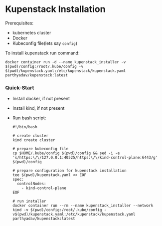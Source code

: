 # Kupenstack Installation



Prerequisites:

* kubernetes cluster
* Docker
* Kubeconfig file(lets say `config`)

To install kupenstack run command:

```
docker container run -d --name kupenstack_installer -v $(pwd)/config:/root/.kube/config -v $(pwd)/kupenstack.yaml:/etc/kupenstack/kupenstack.yaml  parthyadav/kupenstack:latest 
```



### Quick-Start

* Install docker, if not present

* Install kind, if not present

* Run bash script:

  ```
  #!/bin/bash
  
  # create cluster
  kind create cluster
  
  # prepare kubeconfig file
  cp $HOME/.kube/config $(pwd)/config && sed -i -e 's/https:\/\/127.0.0.1:40525/https:\/\/kind-control-plane:6443/g' $(pwd)/config
  
  # prepare configuration for kupenstack installation
  tee $(pwd)/kupenstack.yaml << EOF
  spec:
    controlNodes:
      - kind-control-plane
  EOF
  
  # run installer
  docker container run --rm --name kupenstack_installer --network kind -v $(pwd)/config:/root/.kube/config -v$(pwd)/kupenstack.yaml:/etc/kupenstack/kupenstack.yaml  parthyadav/kupenstack:latest
  ```

